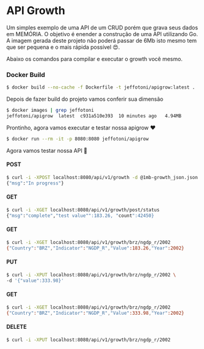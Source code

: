 # API Growth

Um simples exemplo de uma API de um CRUD porém que grava seus dados em MEMÓRIA. O objetivo 
é enender a construção de uma API utilizando Go. A imagem gerada deste projeto não poderá 
passar de 6Mb isto mesmo tem que ser pequena e o mais rápida possível 😍.

Abaixo os comandos para compilar e executar o growth você mesmo.

### Docker Build

```bash
$ docker build --no-cache -f Dockerfile -t jeffotoni/apigrow:latest .
```
Depois de fazer build do projeto vamos conferir sua dimensão

```bash
$ docker images | grep jeffotoni
jeffotoni/apigrow  latest  c931a510e393  10 minutes ago   4.94MB
```
Prontinho, agora vamos executar e testar nossa apigrow ❤️

```bash
$ docker run --rm -it -p 8080:8080 jeffotoni/apigrow
```
Agora vamos testar nossa API 🦾

#### POST
```bash
$ curl -i -XPOST localhost:8080/api/v1/growth -d @1mb-growth_json.json
{"msg":"In progress"}
```
#### GET
```bash
$ curl -i -XGET localhost:8080/api/v1/growth/post/status
{"msg":"complete","test value"":183.26, "count":42450}
```
#### GET
```bash
$ curl -i -XGET localhost:8080/api/v1/growth/brz/ngdp_r/2002
{"Country":"BRZ","Indicator":"NGDP_R","Value":183.26,"Year":2002}
```
#### PUT
```bash
$ curl -i -XPUT localhost:8080/api/v1/growth/brz/ngdp_r/2002 \
-d '{"value":333.98}'
```
#### GET
```bash
$ curl -i -XGET localhost:8080/api/v1/growth/brz/ngdp_r/2002
{"Country":"BRZ","Indicator":"NGDP_R","Value":333.98,"Year":2002}
```
#### DELETE
```bash
$ curl -i -XPUT localhost:8080/api/v1/growth/brz/ngdp_r/2002 
```
